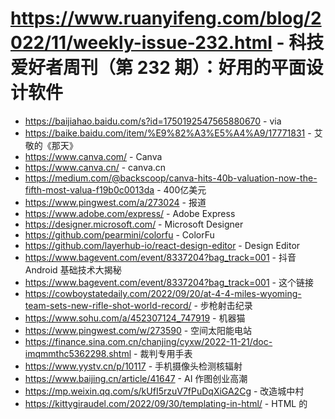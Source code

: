 # https://www.ruanyifeng.com/blog/2022/11/weekly-issue-232.html - 科技爱好者周刊（第 232 期）：好用的平面设计软件

- https://baijiahao.baidu.com/s?id=1750192547565880670 - via
- https://baike.baidu.com/item/%E9%82%A3%E5%A4%A9/17771831 - 艾敬的《那天》
- https://www.canva.com/ - Canva
- https://www.canva.cn/ - canva.cn
- https://medium.com/@backscoop/canva-hits-40b-valuation-now-the-fifth-most-valua-f19b0c0013da - 400亿美元
- https://www.pingwest.com/a/273024 - 报道
- https://www.adobe.com/express/ - Adobe Express
- https://designer.microsoft.com/ - Microsoft Designer
- https://github.com/pearmini/colorfu - ColorFu
- https://github.com/layerhub-io/react-design-editor - Design Editor
- https://www.bagevent.com/event/8337204?bag_track=001 - 抖音 Android 基础技术大揭秘
- https://www.bagevent.com/event/8337204?bag_track=001 - 这个链接
- https://cowboystatedaily.com/2022/09/20/at-4-4-miles-wyoming-team-sets-new-rifle-shot-world-record/ - 步枪射击纪录
- https://www.sohu.com/a/452307124_747919 - 机器猫
- https://www.pingwest.com/w/273590 - 空间太阳能电站
- https://finance.sina.com.cn/chanjing/cyxw/2022-11-21/doc-imqmmthc5362298.shtml - 裁判专用手表
- https://www.yystv.cn/p/10117 - 手机摄像头检测核辐射
- https://www.baijing.cn/article/41647 - AI 作图创业高潮
- https://mp.weixin.qq.com/s/kUfI5rzuV7fPuDqXiGA2Cg - 改造城中村
- https://kittygiraudel.com/2022/09/30/templating-in-html/ - HTML 的 <template> 元素
- https://deno.com/blog/the-future-of-web-is-on-the-edge - Web 开发的未来是边缘网络
- https://www.1point21interactive.com/celebratory-gunfire/ - 朝天鸣枪的物理学
- https://www.cockroachlabs.com/blog/raft-is-so-fetch/ - Raft 共识机制的通俗解释
- http://www.robalni.org/posts/20220428-counting-set-bits-in-an-interesting-way.txt - 一种计算二进制位的有趣算法
- https://alexanderell.is/posts/cnames/ - CNAME 循环会发生什么事情？
- https://github.com/Stability-AI/stablediffusion - Stable Diffusion
- https://stability.ai/blog/stable-diffusion-v2-release - 2.0版
- https://diffusionbee.com/ - Diffusion Bee
- https://www.charl-e.com/ - CHARL-E
- https://github.com/brycedrennan/imaginAIry - ImaginAIry
- https://github.com/google/skywater-pdk - SkyWater SKY130 PDK
- https://asianometry.substack.com/p/googles-open-source-hardware-dreams - 介绍文章
- https://www.grape.codes/ - Grape
- https://github.com/meienberger/runtipi - Tipi
- https://test.ustc.edu.cn/ - 中科大测速网站
- https://github.com/bg6cq/speedtest - 开源
- https://github.com/Kuingsmile/PicHoro - PicHoro
- https://github.com/ContainerSSH/ContainerSSH - ContainerSSH
- https://github.com/ttu-ttu/ebook-reader - Ebook Reader
- https://github.com/dlenski/wtf - wtf
- https://lexica.art/ - Lexica
- https://github.com/zhaoolee/ins - INS
- https://mattermost.com/blog/how-to-install-and-set-up-neovim-for-code-editing/ - 如何配置 NeoVim
- https://mattermost.com/blog/turning-neovim-into-a-full-fledged-code-editor-with-lua/ - 第二部分
- https://codeguessr.vercel.app/ - CodeGuessr
- https://healeycodes.com/codeguessr - 介绍文章
- https://wokwi.com/ - 物联网开发板模拟器
- https://ilyabirman.net/forebruary/ - 活动日历
- https://v.qq.com/x/page/j3362bbbh7h.html - 富阳西站的消防演练
- https://www.tbray.org/ongoing/When/202x/2022/11/19/AWS-Blockchain - AWS 与区块链
- https://herman.bearblog.dev/years-of-journaling/ - 日记的作用
- https://news.ycombinator.com/item?id=32710832 - Hacker News 读者
- https://news.ycombinator.com/item?id=32710831 - Hacker News 读者
- http://www.paulgraham.com/convince.html - 保罗·格拉汉姆
- https://news.ycombinator.com/item?id=32798807 - Hacker News 读者
- https://codewithstyle.info/software-vs-systems/ - 《什么是高级工程师？》
- https://flowus.cn?promotionChannel=GW_RYF_01 - FlowUs
- https://flowus.cn?promotionChannel=GW_RYF_01 - FlowUS
- http://creativecommons.org/licenses/by-nc-nd/3.0/deed.zh - 创意共享3.0许可证
- https://www.adobe.com/cn/express/ - https://www.adobe.com/cn/express/
- https://www.adobe.com/cn/ - https://www.adobe.com/cn/
- https://helpx.adobe.com/cn/express/express-faq.html - https://helpx.adobe.com/cn/express/express-faq.html
- https://www.canva.cn/download/ - https://www.canva.cn/download/